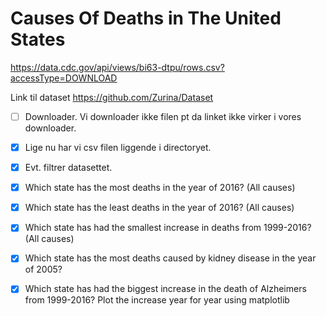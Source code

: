 # Causes Of Deaths in The United States

https://data.cdc.gov/api/views/bi63-dtpu/rows.csv?accessType=DOWNLOAD  

Link til dataset https://github.com/Zurina/Dataset  

- [ ] Downloader. Vi downloader ikke filen pt da linket ikke virker i vores downloader.
- [x] Lige nu har vi csv filen liggende i directoryet. 
- [x] Evt. filtrer datasettet.
- [x] Which state has the most deaths in the year of 2016? (All causes)  
- [x] Which state has the least deaths in the year of 2016? (All causes)  
- [x] Which state has had the smallest increase in deaths from 1999-2016? (All causes)  
- [x] Which state has the most deaths caused by kidney disease in the year of 2005?  
- [x] Which state has had the biggest increase in the death of Alzheimers from 1999-2016? Plot the increase year for year using matplotlib 



